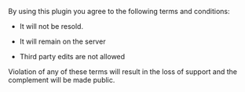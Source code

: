 By using this plugin you agree to the following terms and conditions:

- It will not be resold.

- It will remain on the server

- Third party edits are not allowed

Violation of any of these terms will result in the loss of support and the complement will be made public.